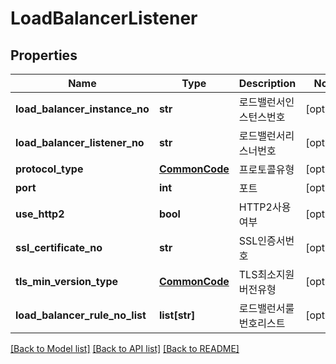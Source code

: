 # LoadBalancerListener

## Properties
Name | Type | Description | Notes
------------ | ------------- | ------------- | -------------
**load_balancer_instance_no** | **str** | 로드밸런서인스턴스번호 | [optional] 
**load_balancer_listener_no** | **str** | 로드밸런서리스너번호 | [optional] 
**protocol_type** | [**CommonCode**](CommonCode.md) | 프로토콜유형 | [optional] 
**port** | **int** | 포트 | [optional] 
**use_http2** | **bool** | HTTP2사용여부 | [optional] 
**ssl_certificate_no** | **str** | SSL인증서번호 | [optional] 
**tls_min_version_type** | [**CommonCode**](CommonCode.md) | TLS최소지원버전유형 | [optional] 
**load_balancer_rule_no_list** | **list[str]** | 로드밸런서룰번호리스트 | [optional] 

[[Back to Model list]](../README.md#documentation-for-models) [[Back to API list]](../README.md#documentation-for-api-endpoints) [[Back to README]](../README.md)



